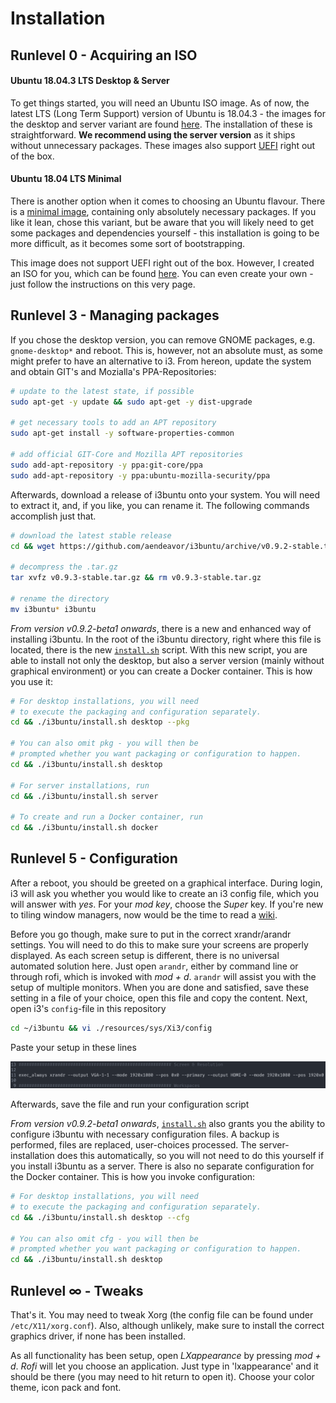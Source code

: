 # Installation

[//]: # (Explains the installation process of i3buntu)
[//]: # (version 1.0.1)

## Runlevel 0 - Acquiring an ISO

#### Ubuntu 18.04.3 LTS Desktop & Server

To get things started, you will need an Ubuntu ISO image. As of now, the latest LTS (Long Term Support) version of Ubuntu is 18.04.3 - the images for the desktop and server variant are found [here](http://releases.ubuntu.com/18.04/). The installation of these is straightforward. **We recommend using the server version** as it ships without unnecessary packages. These images also support [UEFI](https://wiki.archlinux.org/index.php/Unified_Extensible_Firmware_Interface) right out of the box.

#### Ubuntu 18.04 LTS Minimal

There is another option when it comes to choosing an Ubuntu flavour. There is a [minimal image](https://help.ubuntu.com/community/Installation/MinimalCD), containing only absolutely necessary packages. If you like it lean, chose this variant, but be aware that you will likely need to get some packages and dependencies yourself - this installation is going to be more difficult, as it becomes some sort of bootstrapping.

This image does not support UEFI right out of the box. However, I created an ISO for you, which can be found [here](https://github.com/aendeavor/Ubuntu-18.04-LTS-Minimal-UEFI). You can even create your own - just follow the instructions on this very page.

## Runlevel 3 - Managing packages

If you chose the desktop version, you can remove GNOME packages, e.g. `gnome-desktop*` and reboot. This is, however, not an absolute must, as some might prefer to have an alternative to i3. From hereon, update the system and obtain GIT's and Mozialla's PPA-Repositories:

``` BASH
# update to the latest state, if possible
sudo apt-get -y update && sudo apt-get -y dist-upgrade

# get necessary tools to add an APT repository
sudo apt-get install -y software-properties-common

# add official GIT-Core and Mozilla APT repositories
sudo add-apt-repository -y ppa:git-core/ppa
sudo add-apt-repository -y ppa:ubuntu-mozilla-security/ppa
```

Afterwards, download a release of i3buntu onto your system. You will need to extract  it, and, if you like, you can rename it. The following commands accomplish just that.

``` BASH
# download the latest stable release
cd && wget https://github.com/aendeavor/i3buntu/archive/v0.9.2-stable.tar.gz

# decompress the .tar.gz
tar xvfz v0.9.3-stable.tar.gz && rm v0.9.3-stable.tar.gz

# rename the directory
mv i3buntu* i3buntu
```

_From version v0.9.2-beta1 onwards_, there is a new and enhanced way of installing i3buntu. In the root of the i3buntu directory, right where this file is located, there is the new [`install.sh`](./install.sh) script. With this new script, you are able to install not only the desktop, but also a server version (mainly without graphical environment) or you can create a Docker container. This is how you use it:

``` BASH
# For desktop installations, you will need
# to execute the packaging and configuration separately.
cd && ./i3buntu/install.sh desktop --pkg

# You can also omit pkg - you will then be
# prompted whether you want packaging or configuration to happen.
cd && ./i3buntu/install.sh desktop

# For server installations, run
cd && ./i3buntu/install.sh server

# To create and run a Docker container, run
cd && ./i3buntu/install.sh docker
```

## Runlevel 5 - Configuration

After a reboot, you should be greeted on a graphical interface. During login, i3 will ask you whether you would like to create an i3 config file, which you will answer with _yes_. For your _mod key_, choose the _Super_ key. If you're new to tiling window managers, now would be the time to read a [wiki](https://wiki.archlinux.org/index.php/I3).

Before you go though, make sure to put in the correct xrandr/arandr settings. You will need to do this to make sure your screens are properly displayed. As each screen setup is different, there is no universal automated solution here. Just open `arandr`, either by command line or through rofi, which is invoked with _mod + d_. `arandr` will assist you with the setup of multiple monitors. When you are done and satisfied, save these setting in a file of your choice, open this file and copy the content. Next, open i3's `config`-file in this repository

``` BASH
cd ~/i3buntu && vi ./resources/sys/Xi3/config
```

Paste your setup in these lines

![xrandr settings](resources/doc/xrandr_settings.png)

Afterwards, save the file and run your configuration script

_From version v0.9.2-beta1 onwards_, [`install.sh`](./install.sh) also grants you the ability to configure i3buntu with necessary configuration files. A backup is performed, files are replaced, user-choices processed. The server-installation does this automatically, so you will not need to do this yourself if you install i3buntu as a server. There is also no separate configuration for the Docker container. This is how you invoke configuration:

``` BASH
# For desktop installations, you will need
# to execute the packaging and configuration separately.
cd && ./i3buntu/install.sh desktop --cfg

# You can also omit cfg - you will then be
# prompted whether you want packaging or configuration to happen.
cd && ./i3buntu/install.sh desktop
```

## Runlevel ∞ - Tweaks

That's it. You may need to tweak Xorg (the config file can be found under `/etc/X11/xorg.conf`). Also, although unlikely, make sure to install the correct graphics driver, if none has been installed.

As all functionality has been setup, open *LXappearance* by pressing _mod + d_. _Rofi_ will let you choose an application. Just type in 'lxappearance' and it should be there (you may need to hit return to open it). Choose your color theme, icon pack and font.
